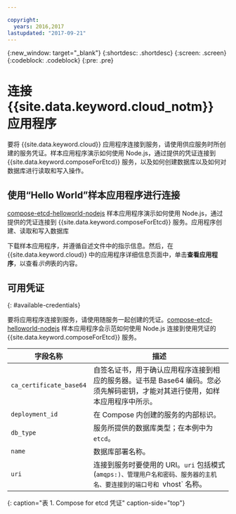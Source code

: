 ```yaml
---

copyright:
  years: 2016,2017
lastupdated: "2017-09-21"
---
```


{:new_window: target="_blank"}
{:shortdesc: .shortdesc}
{:screen: .screen}
{:codeblock: .codeblock}
{:pre: .pre}

# 连接 {{site.data.keyword.cloud_notm}} 应用程序

要将 {{site.data.keyword.cloud}} 应用程序连接到服务，请使用供应服务时所创建的服务凭证。样本应用程序演示如何使用 Node.js，通过提供的凭证连接到 {{site.data.keyword.composeForEtcd}} 服务，以及如何创建数据库以及如何对数据库进行读取和写入操作。

## 使用“Hello World”样本应用程序进行连接

[compose-etcd-helloworld-nodejs](https://github.com/IBM-Bluemix/compose-etcd-helloworld-nodejs) 样本应用程序演示如何使用 Node.js，通过提供的凭证连接到 {{site.data.keyword.composeForEtcd}} 服务。应用程序创建、读取和写入数据库

下载样本应用程序，并遵循自述文件中的指示信息。然后，在 {{site.data.keyword.cloud}} 中的应用程序详细信息页面中，单击**查看应用程序**，以查看*示例*表的内容。

## 可用凭证
{: #available-credentials}

要将应用程序连接到服务，请使用随服务一起创建的凭证。[compose-etcd-helloworld-nodejs](https://github.com/IBM-Bluemix/compose-etcd-helloworld-nodejs) 样本应用程序会示范如何使用 Node.js 连接到使用凭证的 {{site.data.keyword.composeForEtcd}} 服务。

|字段名称|描述|
|----------|-----------|
|`ca_certificate_base64`|自签名证书，用于确认应用程序连接到相应的服务器。证书是 Base64 编码。您必须先解码密钥，才能对其进行使用，如样本应用程序中所示。|
|`deployment_id`|在 Compose 内创建的服务的内部标识。|
|`db_type`|服务所提供的数据库类型；在本例中为 `etcd`。|
|`name`|数据库部署名称。|
|`uri`|连接到服务时要使用的 URI。`uri` 包括模式 (`amqps:)、管理用户名和密码、服务器的主机名、要连接到的端口号和 `vhost` 名称。|
{: caption="表 1. Compose for etcd 凭证" caption-side="top"}
